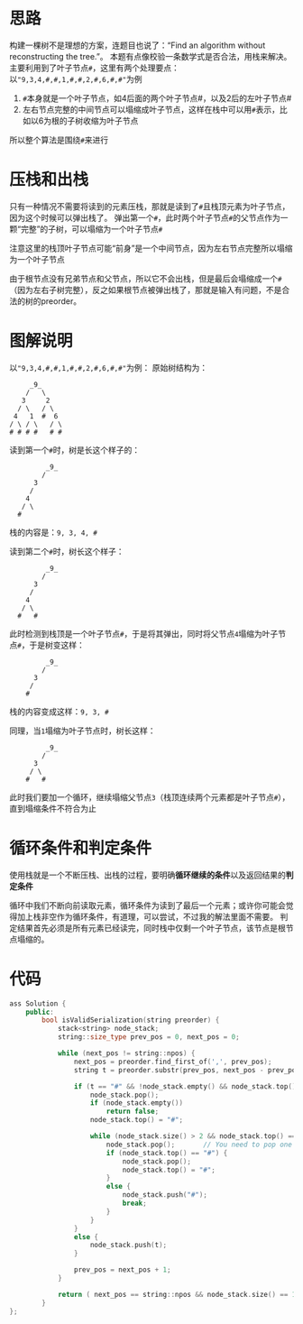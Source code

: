 # 思路
构建一棵树不是理想的方案，连题目也说了：“Find an algorithm without reconstructing the tree.”。
本题有点像校验一条数学式是否合法，用栈来解决。主要利用到了叶子节点`#`，这里有两个处理要点：
以`"9,3,4,#,#,1,#,#,2,#,6,#,#"`为例
1. `#`本身就是一个叶子节点，如4后面的两个叶子节点#，以及2后的左叶子节点#
2. 左右节点完整的中间节点可以塌缩成叶子节点，这样在栈中可以用`#`表示，比如以6为根的子树收缩为叶子节点

所以整个算法是围绕`#`来进行

# 压栈和出栈
只有一种情况不需要将读到的元素压栈，那就是读到了`#`且栈顶元素为叶子节点，因为这个时候可以弹出栈了。
弹出第一个`#`，此时两个叶子节点`#`的父节点作为一颗“完整”的子树，可以塌缩为一个叶子节点`#`

注意这里的栈顶叶子节点可能“前身”是一个中间节点，因为左右节点完整所以塌缩为一个叶子节点

由于根节点没有兄弟节点和父节点，所以它不会出栈，但是最后会塌缩成一个`#`（因为左右子树完整），反之如果根节点被弹出栈了，那就是输入有问题，不是合法的树的preorder。

# 图解说明
以`"9,3,4,#,#,1,#,#,2,#,6,#,#"`为例：
原始树结构为：
```
     _9_
    /   \
   3     2
  / \   / \
 4   1  #  6
/ \ / \   / \
# # # #   # #
```


读到第一个`#`时，树是长这个样子的：
```
         _9_
        / 
      3 
     /  
    4 
   / \
  #
```
栈的内容是：`9, 3, 4, #`

读到第二个`#`时，树长这个样子：
```
         _9_
        / 
      3 
     /  
    4 
   / \
  #   #
```
此时检测到栈顶是一个叶子节点`#`，于是将其弹出，同时将父节点`4`塌缩为叶子节点`#`，于是树变这样：
```
         _9_
        / 
      3 
     /  
    #
```
栈的内容变成这样：`9, 3, #`

同理，当`1`塌缩为叶子节点时，树长这样：
```
         _9_
        / 
      3 
     / \ 
    #   #
```
此时我们要加一个循环，继续塌缩父节点`3`（栈顶连续两个元素都是叶子节点`#`），直到塌缩条件不符合为止

# 循环条件和判定条件
使用栈就是一个不断压栈、出栈的过程，要明确**循环继续的条件**以及返回结果的**判定条件**

循环中我们不断向前读取元素，循环条件为读到了最后一个元素；或许你可能会觉得加上栈非空作为循环条件，有道理，可以尝试，不过我的解法里面不需要。
判定结果首先必须是所有元素已经读完，同时栈中仅剩一个叶子节点，该节点是根节点塌缩的。

# 代码

```cpp
ass Solution {
    public:
        bool isValidSerialization(string preorder) {
            stack<string> node_stack;
            string::size_type prev_pos = 0, next_pos = 0;

            while (next_pos != string::npos) {
                next_pos = preorder.find_first_of(',', prev_pos);
                string t = preorder.substr(prev_pos, next_pos - prev_pos);

                if (t == "#" && !node_stack.empty() && node_stack.top() == "#") {
                    node_stack.pop();
                    if (node_stack.empty())
                        return false;
                    node_stack.top() = "#";

                    while (node_stack.size() > 2 && node_stack.top() == "#") {
                        node_stack.pop();       // You need to pop one to get another one
                        if (node_stack.top() == "#") {
                            node_stack.pop();
                            node_stack.top() = "#";
                        }
                        else {
                            node_stack.push("#");
                            break;
                        }
                    }
                }
                else {
                    node_stack.push(t);
                }

                prev_pos = next_pos + 1;
            }

            return ( next_pos == string::npos && node_stack.size() == 1 && node_stack.top() == "#" );
        }
};
```


